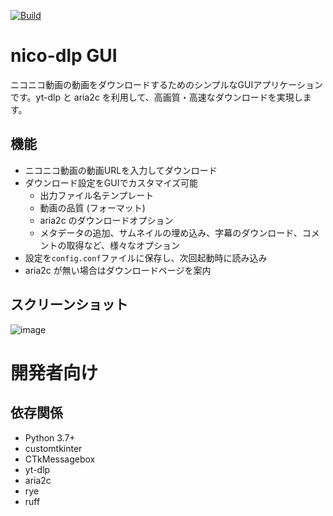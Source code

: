 [![Build](https://github.com/darallium/niconico-download/actions/workflows/build.yaml/badge.svg)](https://github.com/darallium/niconico-download/actions/workflows/build.yaml)

# nico-dlp GUI

ニコニコ動画の動画をダウンロードするためのシンプルなGUIアプリケーションです。yt-dlp と aria2c を利用して、高画質・高速なダウンロードを実現します。

## 機能

* ニコニコ動画の動画URLを入力してダウンロード
* ダウンロード設定をGUIでカスタマイズ可能
    * 出力ファイル名テンプレート
    * 動画の品質 (フォーマット)
    * aria2c のダウンロードオプション
    * メタデータの追加、サムネイルの埋め込み、字幕のダウンロード、コメントの取得など、様々なオプション
* 設定を`config.conf`ファイルに保存し、次回起動時に読み込み
* aria2c が無い場合はダウンロードページを案内

## スクリーンショット

![image](https://github.com/user-attachments/assets/4a4d5651-0396-4d1d-a09c-3da191c18253)



# 開発者向け

## 依存関係

* Python 3.7+
* customtkinter
* CTkMessagebox
* yt-dlp
* aria2c
* rye
* ruff

